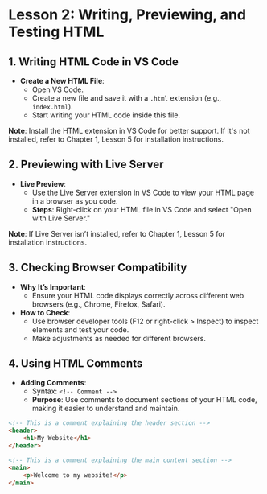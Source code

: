 # **Lesson 2: Writing, Previewing, and Testing HTML**

## **1. Writing HTML Code in VS Code**

-   **Create a New HTML File**:
    -   Open VS Code.
    -   Create a new file and save it with a `.html` extension (e.g., `index.html`).
    -   Start writing your HTML code inside this file.
   
**Note**: Install the HTML extension in VS Code for better support. If it's not installed, refer to Chapter 1, Lesson 5 for installation instructions.

## **2. Previewing with Live Server**

-   **Live Preview**:
    -   Use the Live Server extension in VS Code to view your HTML page in a browser as you code.
    -   **Steps**: Right-click on your HTML file in VS Code and select "Open with Live Server."

**Note**: If Live Server isn’t installed, refer to Chapter 1, Lesson 5 for installation instructions.

## **3. Checking Browser Compatibility**

-   **Why It’s Important**:
    -   Ensure your HTML code displays correctly across different web browsers (e.g., Chrome, Firefox, Safari).
-   **How to Check**:
    -   Use browser developer tools (F12 or right-click > Inspect) to inspect elements and test your code.
    -   Make adjustments as needed for different browsers.

## **4. Using HTML Comments**

-   **Adding Comments**:
    -   Syntax: `<!-- Comment -->`
    -   **Purpose**: Use comments to document sections of your HTML code, making it easier to understand and maintain.
```html
<!-- This is a comment explaining the header section -->
<header>
    <h1>My Website</h1>
</header>

<!-- This is a comment explaining the main content section -->
<main>
    <p>Welcome to my website!</p>
</main>
```
<!--stackedit_data:
eyJoaXN0b3J5IjpbMjExNTg4OTY3NiwtMjA4ODc0NjYxMl19
-->